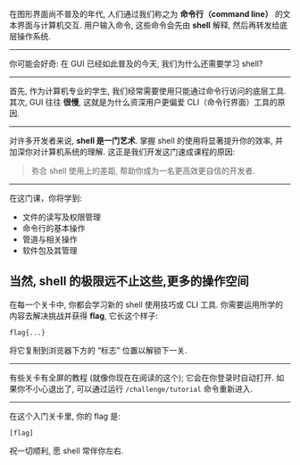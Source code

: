 在图形界面尚不普及的年代, 人们通过我们称之为 **命令行（command line）** 的文本界面与计算机交互. 用户输入命令, 这些命令会先由 **shell** 解释, 然后再转发给底层操作系统.

---

你可能会好奇: 在 GUI 已经如此普及的今天, 我们为什么还需要学习 shell?

---

首先, 作为计算机专业的学生, 我们经常需要使用只能通过命令行访问的底层工具. 其次, GUI 往往 **很慢**, 这就是为什么资深用户更偏爱 CLI（命令行界面）工具的原因.

---

对许多开发者来说, **shell 是一门艺术**. 掌握 shell 的使用将显著提升你的效率, 并加深你对计算机系统的理解. 这正是我们开发这门速成课程的原因:
> 弥合 shell 使用上的差距, 帮助你成为一名更高效更自信的开发者. 

---

在这门课，你将学到:
* 文件的读写及权限管理
* 命令行的基本操作
* 管道与相关操作
* 软件包及其管理

当然, shell 的极限远不止这些,更多的操作空间
---

在每一个关卡中, 你都会学习新的 shell 使用技巧或 CLI 工具. 你需要运用所学的内容去解决挑战并获得 **flag**, 它长这个样子:

```
flag{...}
```

将它复制到浏览器下方的 “标志” 位置以解锁下一关.

---

有些关卡有全屏的教程 (就像你现在在阅读的这个); 它会在你登录时自动打开. 如果你不小心退出了, 可以通过运行 `/challenge/tutorial` 命令重新进入.

---

在这个入门关卡里, 你的 flag 是:

```
[flag]
```

祝一切顺利, 愿 shell 常伴你左右.